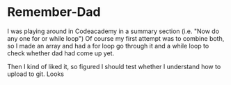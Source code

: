# Remember-Dad

I was playing around in Codeacademy in a summary section (i.e. "Now do any one for or while loop")
Of course my first attempt was to combine both, so I made an array and had a for loop go through it 
and a while loop to check whether dad had come up yet.

Then I kind of liked it, so figured I should test whether I understand how to upload to git. Looks
